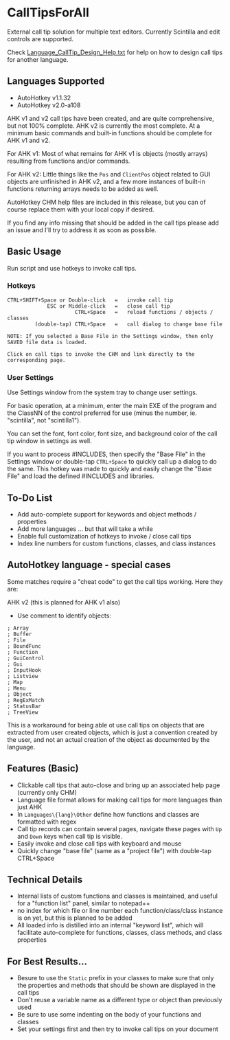# CallTipsForAll
External call tip solution for multiple text editors.  Currently Scintilla and edit controls are supported.

Check [Language_CallTip_Design_Help.txt](./Language_CallTip_Design_Help.txt) for help on how to design call tips for another language.

## Languages Supported
* AutoHotkey v1.1.32
* AutoHotkey v2.0-a108

AHK v1 and v2 call tips have been created, and are quite comprehensive, but not 100% complete.  AHK v2 is currently the most complete.  At a minimum basic commands and built-in functions should be complete for AHK v1 and v2.

For AHK v1:
Most of what remains for AHK v1 is objects (mostly arrays) resulting from functions and/or commands.

For AHK v2:
Little things like the `Pos` and `ClientPos` object related to GUI objects are unfinished in AHK v2, and a few more instances of built-in functions returning arrays needs to be added as well.

AutoHotkey CHM help files are included in this release, but you can of course replace them with your local copy if desired.

If you find any info missing that should be added in the call tips please add an issue and I'll try to address it as soon as possible.

## Basic Usage

Run script and use hotkeys to invoke call tips.

### Hotkeys
```
CTRL+SHIFT+Space or Double-click   =   invoke call tip
             ESC or Middle-click   =   close call tip
                      CTRL+Space   =   reload functions / objects / classes
         (double-tap) CTRL+Space   =   call dialog to change base file

NOTE: If you selected a Base File in the Settings window, then only SAVED file data is loaded.

Click on call tips to invoke the CHM and link directly to the corresponding page.
```
### User Settings
Use Settings window from the system tray to change user settings.

For basic operation, at a minimum, enter the main EXE of the program and the ClassNN of the control preferred for use (minus the number, ie. "scintilla", not "scintilla1").

You can set the font, font color, font size, and background color of the call tip window in settings as well.

If you want to process #INCLUDES, then specify the "Base File" in the Settings window or double-tap `CTRL+Space` to quickly call up a dialog to do the same.  This hotkey was made to quickly and easily change the "Base File" and load the defined #INCLUDES and libraries.

## To-Do List
* Add auto-complete support for keywords and object methods / properties
* Add more languages ... but that will take a while
* Enable full customization of hotkeys to invoke / close call tips
* Index line numbers for custom functions, classes, and class instances

## AutoHotkey language - special cases

Some matches require a "cheat code" to get the call tips working.  Here they are:

AHK v2 (this is planned for AHK v1 also)
* Use comment to identify objects:
```
; Array
; Buffer
; File
; BoundFunc
; Function
; GuiControl
; Gui
; InputHook
; Listview
; Map
; Menu
; Object
; RegExMatch
; StatusBar
; TreeView
```

This is a workaround for being able ot use call tips on objects that are extracted from user created objects, which is just a convention created by the user, and not an actual creation of the object as documented by the language.

## Features (Basic)
* Clickable call tips that auto-close and bring up an associated help page (currently only CHM)
* Language file format allows for making call tips for more languages than just AHK
* In `Languages\{lang}\Other` define how functions and classes are formatted with regex
* Call tip records can contain several pages, navigate these pages with `Up` and `Down` keys when call tip is visible.
* Easily invoke and close call tips with keyboard and mouse
* Quickly change "base file" (same as a "project file") with double-tap CTRL+Space

## Technical Details
* Internal lists of custom functions and classes is maintained, and useful for a "function list" panel, similar to notepad++
* no index for which file or line number each function/class/class instance is on yet, but this is planned to be added
* All loaded info is distilled into an internal "keyword list", which will facilitate auto-complete for functions, classes, class methods, and class properties

## For Best Results...
* Besure to use the `Static` prefix in your classes to make sure that only the properties and methods that should be shown are displayed in the call tips
* Don't reuse a variable name as a different type or object than previously used
* Be sure to use some indenting on the body of your functions and classes
* Set your settings first and then try to invoke call tips on your document
